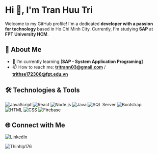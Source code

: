 # Hi 👋, I'm Tran Huu Tri 
Welcome to my GitHub profile! I'm a dedicated **developer with a passion for technology** based in Ho Chi Minh City. Currently, I'm studying **SAP** at **FPT University HCM**. 

## 🚀 About Me
- 🌱 I’m currently learning **[SAP - System Application Programing]**
- 📫 How to reach me: **tritrann03@gmail.com** / **trithse172306@fpt.edu.vn**

## 🛠️ Technologies & Tools
![JavaScript](https://img.shields.io/badge/-JavaScript-black?style=flat-square&logo=javascript)
![React](https://img.shields.io/badge/-React-black?style=flat-square&logo=react)
![Node.js](https://img.shields.io/badge/-Node.js-black?style=flat-square&logo=node.js)
![Java](https://img.shields.io/badge/-Java-black?style=flat-square&logo=java)
![SQL Server](https://img.shields.io/badge/-SQL%20Server-black?style=flat-square&logo=microsoftsqlserver)
![Bootstrap](https://img.shields.io/badge/-Bootstrap-black?style=flat-square&logo=bootstrap)
![HTML](https://img.shields.io/badge/-HTML5-black?style=flat-square&logo=html5)
![CSS](https://img.shields.io/badge/-CSS3-black?style=flat-square&logo=css3)
![Firebase](https://img.shields.io/badge/-Firebase-black?style=flat-square&logo=firebase)

## 🌐 Connect with Me
[![LinkedIn](https://img.shields.io/badge/-LinkedIn-blue?style=flat-square&logo=linkedin)](www.linkedin.com/in/trí-trần-02736a285)


<p><img align="center" src="https://github-readme-stats.vercel.app/api/top-langs?username=hocdethanhdev&show_icons=true&locale=en&layout=compact" alt="Thinhlp176" /></p>
